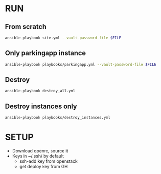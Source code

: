 # RUN

## From scratch
```bash
ansible-playbook site.yml --vault-password-file $FILE
```

## Only parkingapp instance
```bash
ansible-playbook playbooks/parkingapp.yml --vault-password-file $FILE
```

## Destroy
```bash
ansible-playbook destroy_all.yml
```

## Destroy instances only
```bash
ansible-playbook playbooks/destroy_instances.yml
```

# SETUP

- Download openrc, source it
- Keys in ~/.ssh/ by default
  - ssh-add key from openstack
  - get deploy key from GH